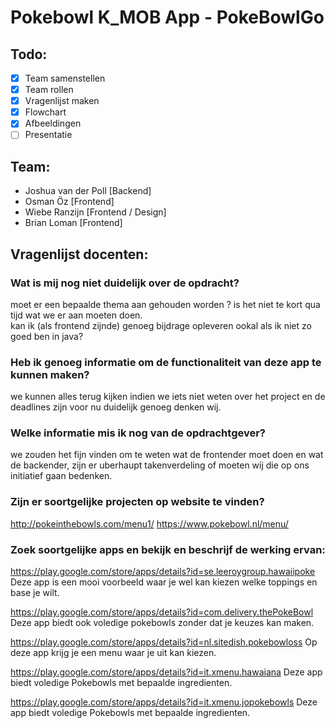 # Pokebowl K_MOB App - PokeBowlGo

## Todo:
- [x] Team samenstellen
- [x] Team rollen
- [x] Vragenlijst maken
- [x] Flowchart
- [x] Afbeeldingen
- [ ] Presentatie

## Team:
- Joshua van der Poll [Backend]
- Osman Öz [Frontend]
- Wiebe Ranzijn [Frontend / Design]
- Brian Loman [Frontend]

## Vragenlijst docenten:
### Wat is mij nog niet duidelijk over de opdracht?
moet er een bepaalde thema aan gehouden worden ?
is het niet te kort qua tijd wat we er aan moeten doen.  
kan ik (als frontend zijnde) genoeg bijdrage opleveren ookal als ik niet zo goed ben in java? 
### Heb ik genoeg informatie om de functionaliteit van deze app te kunnen maken?
we kunnen alles terug kijken indien we iets niet weten over het project en de deadlines zijn voor nu duidelijk genoeg denken wij. 
### Welke informatie mis ik nog van de opdrachtgever?
we zouden het fijn vinden om te weten wat de frontender moet doen en wat de backender, zijn er uberhaupt takenverdeling of moeten wij die op ons initiatief gaan bedenken.
### Zijn er soortgelijke projecten op website te vinden?
http://pokeinthebowls.com/menu1/
https://www.pokebowl.nl/menu/
### Zoek soortgelijke apps en bekijk en beschrijf de werking ervan:
https://play.google.com/store/apps/details?id=se.leeroygroup.hawaiipoke
Deze app is een mooi voorbeeld waar je wel kan kiezen welke toppings en base je wilt.

https://play.google.com/store/apps/details?id=com.delivery.thePokeBowl
Deze app biedt ook voledige pokebowls zonder dat je keuzes kan maken.

https://play.google.com/store/apps/details?id=nl.sitedish.pokebowloss
Op deze app krijg je een menu waar je uit kan kiezen.

https://play.google.com/store/apps/details?id=it.xmenu.hawaiana
Deze app biedt voledige Pokebowls met bepaalde ingredienten.

https://play.google.com/store/apps/details?id=it.xmenu.jopokebowls
Deze app biedt voledige Pokebowls met bepaalde ingredienten.
